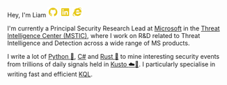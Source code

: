 Hey, I'm Liam [![GitHub][1.2]][1] [![LinkedIn][2.2]][2] [![Web][3.2]][3]

I'm currently a Principal Security Research Lead at [Microsoft](https://microsoft.com/) in the [Threat Intelligence Center (MSTIC)](https://www.microsoft.com/en-us/security/blog/topic/threat-intelligence),
where I work on R&D related to Threat Intelligence and Detection across a wide range of MS products.

I write a lot of [Python :snake:](https://python.org/), [C#](https://dotnet.microsoft.com/en-us/download) and [Rust :crab:](https://www.rust-lang.org/) to mine interesting security events from
trillions of daily signals held in [Kusto :cloud::ocean:](https://dataexplorer.azure.com/). I particularly specialise in writing fast and efficient [KQL](https://docs.microsoft.com/en-us/azure/data-explorer/kusto/query/).

[1.2]: https://raw.githubusercontent.com/liamkirton/liamkirton/master/img/github-fill.png
[2.2]: https://raw.githubusercontent.com/liamkirton/liamkirton/master/img/linkedin-box-fill.png
[3.2]: https://raw.githubusercontent.com/liamkirton/liamkirton/master/img/ie-fill.png

[1]: https://github.com/liamkirton/
[2]: https://www.linkedin.com/in/liam-kirton/
[3]: https://int3.ws/
